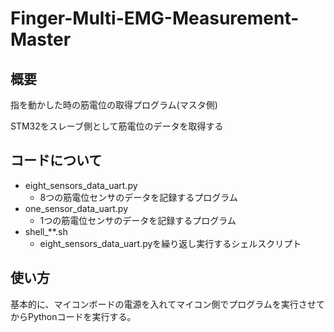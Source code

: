 # Finger-Multi-EMG-Measurement-Master

## 概要
指を動かした時の筋電位の取得プログラム(マスタ側)

STM32をスレーブ側として筋電位のデータを取得する

## コードについて
- eight_sensors_data_uart.py
  - 8つの筋電位センサのデータを記録するプログラム
- one_sensor_data_uart.py
  - 1つの筋電位センサのデータを記録するプログラム
- shell_**.sh
  - eight_sensors_data_uart.pyを繰り返し実行するシェルスクリプト

## 使い方
基本的に、マイコンボードの電源を入れてマイコン側でプログラムを実行させてからPythonコードを実行する。